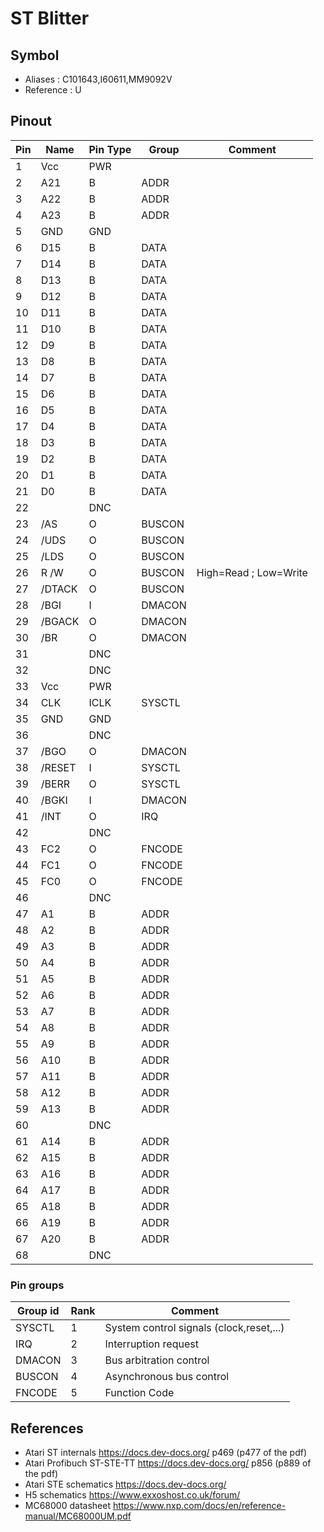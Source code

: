# ST Blitter

## Symbol

* Aliases : C101643,I60611,MM9092V
* Reference : U

## Pinout

|Pin|Name|Pin Type|Group|Comment|
|---|---|---|---|---|
|1|Vcc|PWR|||
|2|A21|B|ADDR||
|3|A22|B|ADDR||
|4|A23|B|ADDR||
|5|GND|GND|||
|6|D15|B|DATA||
|7|D14|B|DATA||
|8|D13|B|DATA||
|9|D12|B|DATA||
|10|D11|B|DATA||
|11|D10|B|DATA||
|12|D9|B|DATA||
|13|D8|B|DATA||
|14|D7|B|DATA||
|15|D6|B|DATA||
|16|D5|B|DATA||
|17|D4|B|DATA||
|18|D3|B|DATA||
|19|D2|B|DATA||
|20|D1|B|DATA||
|21|D0|B|DATA||
|22||DNC|||
|23|/AS|O|BUSCON||
|24|/UDS|O|BUSCON||
|25|/LDS|O|BUSCON||
|26|R /W|O|BUSCON|High=Read ; Low=Write|
|27|/DTACK|O|BUSCON||
|28|/BGI|I|DMACON||
|29|/BGACK|O|DMACON||
|30|/BR|O|DMACON||
|31||DNC|||
|32||DNC|||
|33|Vcc|PWR|||
|34|CLK|ICLK|SYSCTL||
|35|GND|GND|||
|36||DNC|||
|37|/BGO|O|DMACON||
|38|/RESET|I|SYSCTL||
|39|/BERR|O|SYSCTL||
|40|/BGKI|I|DMACON||
|41|/INT|O|IRQ||
|42||DNC|||
|43|FC2|O|FNCODE||
|44|FC1|O|FNCODE||
|45|FC0|O|FNCODE||
|46||DNC|||
|47|A1|B|ADDR||
|48|A2|B|ADDR||
|49|A3|B|ADDR||
|50|A4|B|ADDR||
|51|A5|B|ADDR||
|52|A6|B|ADDR||
|53|A7|B|ADDR||
|54|A8|B|ADDR||
|55|A9|B|ADDR||
|56|A10|B|ADDR||
|57|A11|B|ADDR||
|58|A12|B|ADDR||
|59|A13|B|ADDR||
|60||DNC|||
|61|A14|B|ADDR||
|62|A15|B|ADDR||
|63|A16|B|ADDR||
|64|A17|B|ADDR||
|65|A18|B|ADDR||
|66|A19|B|ADDR||
|67|A20|B|ADDR||
|68||DNC|||


### Pin groups

|Group id|Rank|Comment|
|---|---|---|
|SYSCTL|1|System control signals (clock,reset,...)|
|IRQ|2|Interruption request|
|DMACON|3|Bus arbitration control|
|BUSCON|4|Asynchronous bus control|
|FNCODE|5|Function Code|


## References

* Atari ST internals	https://docs.dev-docs.org/	p469	(p477 of the pdf)
* Atari Profibuch ST-STE-TT	https://docs.dev-docs.org/	p856	(p889 of the pdf)
* Atari STE schematics	https://docs.dev-docs.org/		
* H5 schematics	https://www.exxoshost.co.uk/forum/		
* MC68000 datasheet	https://www.nxp.com/docs/en/reference-manual/MC68000UM.pdf
